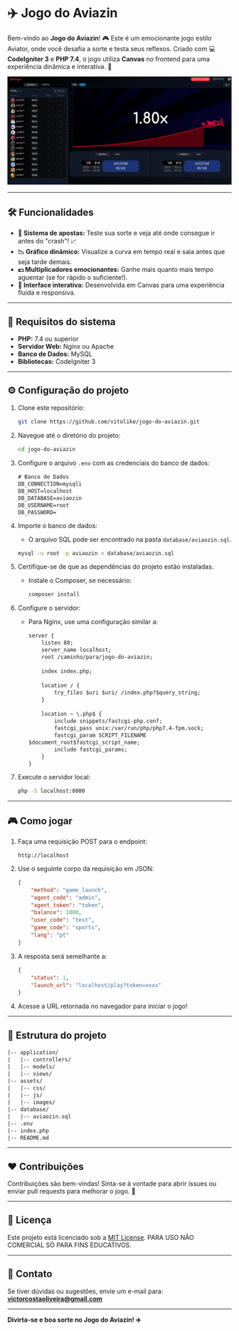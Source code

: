 # ✈️ Jogo do Aviazin

Bem-vindo ao **Jogo do Aviazin**! 🎮 Este é um emocionante jogo estilo Aviator, onde você desafia a sorte e testa seus reflexos. Criado com 💻 **CodeIgniter 3** e **PHP 7.4**, o jogo utiliza **Canvas** no frontend para uma experiência dinâmica e interativa. 🚀

![Jogo do Aviazin](image.JPG)

---

## 🛠️ Funcionalidades

- **🎲 Sistema de apostas:** Teste sua sorte e veja até onde consegue ir antes do "crash"! 📈
- **📉 Gráfico dinâmico:** Visualize a curva em tempo real e saia antes que seja tarde demais.
- **💵 Multiplicadores emocionantes:** Ganhe mais quanto mais tempo aguentar (se for rápido o suficiente!).
- **🎨 Interface interativa:** Desenvolvida em Canvas para uma experiência fluida e responsiva.

---

## 🚀 Requisitos do sistema

- **PHP:** 7.4 ou superior
- **Servidor Web:** Nginx ou Apache
- **Banco de Dados:** MySQL
- **Bibliotecas:** CodeIgniter 3

---

## ⚙️ Configuração do projeto

1. Clone este repositório:
   ```bash
   git clone https://github.com/vitolike/jogo-do-aviazin.git
   ```

2. Navegue até o diretório do projeto:
   ```bash
   cd jogo-do-aviazin
   ```

3. Configure o arquivo `.env` com as credenciais do banco de dados:
   ```env
   # Banco de Dados
   DB_CONNECTION=mysqli
   DB_HOST=localhost
   DB_DATABASE=aviaozin
   DB_USERNAME=root
   DB_PASSWORD=
   ```

4. Importe o banco de dados:
   - O arquivo SQL pode ser encontrado na pasta `database/aviaozin.sql`.
   ```bash
   mysql -u root -p aviaozin < database/aviaozin.sql
   ```

5. Certifique-se de que as dependências do projeto estão instaladas.
   - Instale o Composer, se necessário:
     ```bash
     composer install
     ```

6. Configure o servidor:
   - Para Nginx, use uma configuração similar a:
     ```nginx
     server {
         listen 80;
         server_name localhost;
         root /caminho/para/jogo-do-aviazin;

         index index.php;

         location / {
             try_files $uri $uri/ /index.php?$query_string;
         }

         location ~ \.php$ {
             include snippets/fastcgi-php.conf;
             fastcgi_pass unix:/var/run/php/php7.4-fpm.sock;
             fastcgi_param SCRIPT_FILENAME $document_root$fastcgi_script_name;
             include fastcgi_params;
         }
     }
     ```

7. Execute o servidor local:
   ```bash
   php -S localhost:8000
   ```

---

## 🎮 Como jogar

1. Faça uma requisição POST para o endpoint:
   ```
   http://localhost
   ```

2. Use o seguinte corpo da requisição em JSON:
   ```json
   {
       "method": "game_launch",
       "agent_code": "admin",
       "agent_token": "token",
       "balance": 1000,
       "user_code": "test",
       "game_code": "sports",
       "lang": "pt"
   }
   ```

3. A resposta será semelhante a:
   ```json
   {
       "status": 1,
       "launch_url": "localhost/play?token=xxxx"
   }
   ```

4. Acesse a URL retornada no navegador para iniciar o jogo!

---

## 📂 Estrutura do projeto

```
|-- application/
|   |-- controllers/
|   |-- models/
|   |-- views/
|-- assets/
|   |-- css/
|   |-- js/
|   |-- images/
|-- database/
|   |-- aviaozin.sql
|-- .env
|-- index.php
|-- README.md
```

---

## ❤️ Contribuições

Contribuições são bem-vindas! Sinta-se à vontade para abrir issues ou enviar pull requests para melhorar o jogo. 🌟

---

## 📜 Licença

Este projeto está licenciado sob a [MIT License](LICENSE).
PARA USO NÃO COMERCIAL SÒ PARA FINS EDUCATIVOS.

---

## 📧 Contato

Se tiver dúvidas ou sugestões, envie um e-mail para: **victorcostaoliveira@gmail.com**

---

**Divirta-se e boa sorte no Jogo do Aviazin! ✈️**